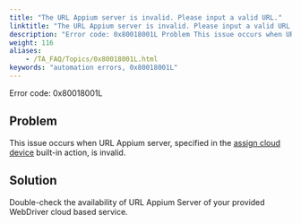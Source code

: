 ```yaml
--- 
title: "The URL Appium server is invalid. Please input a valid URL."
linktitle: "The URL Appium server is invalid. Please input a valid URL."
description: "Error code: 0x80018001L Problem This issue occurs when URL Appium server, specified in the assign cloud device built-in action, is invalid. Solution Double-check the availability of URL Appium Server ..."
weight: 116
aliases: 
    - /TA_FAQ/Topics/0x80018001L.html
keywords: "automation errors, 0x80018001L"
---
```


Error code: 0x80018001L

## Problem

This issue occurs when URL Appium server, specified in the [assign cloud device](/TA_Automation/Topics/bia_assign_cloud_device.html) built-in action, is invalid.

## Solution

Double-check the availability of URL Appium Server of your provided WebDriver cloud based service.




